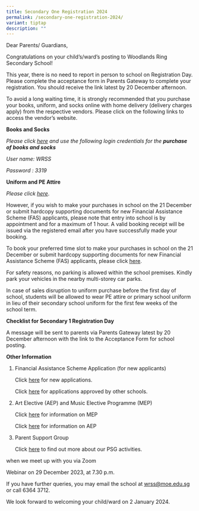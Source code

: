 ```yaml
---
title: Secondary One Registration 2024
permalink: /secondary-one-registration-2024/
variant: tiptap
description: ""
---
```

<p>Dear Parents/ Guardians,</p><p>Congratulations on your child’s/ward’s posting to Woodlands Ring Secondary School!</p><p>This year, there is no need to report in person to school on Registration Day. Please complete the acceptance form in Parents Gateway to complete your registration. You should receive the link latest by 20 December afternoon.</p><p>To avoid a long waiting time, it is strongly recommended that you purchase your books, uniform, and socks online with home delivery (delivery charges apply) from the respective vendors. Please click on the following links to access the vendor’s website.</p><p><strong>Books and Socks</strong></p><p><em>Please click <a href="https://cascoedusupply.com.sg/" rel="noopener noreferrer nofollow" target="_blank"><u>here</u></a> and use the following login credentials for the </em><strong><em>purchase of books and socks</em></strong></p><p><em>User name: WRSS&nbsp;&nbsp;&nbsp;&nbsp;&nbsp;&nbsp;&nbsp;&nbsp;&nbsp;&nbsp;&nbsp;&nbsp;&nbsp;&nbsp;&nbsp;&nbsp;&nbsp;&nbsp;&nbsp;&nbsp;&nbsp;&nbsp;&nbsp;&nbsp;&nbsp;&nbsp;&nbsp;&nbsp;&nbsp;&nbsp;&nbsp;&nbsp;&nbsp;&nbsp;&nbsp;&nbsp;&nbsp;&nbsp;&nbsp;&nbsp;&nbsp;&nbsp;&nbsp;&nbsp;&nbsp;&nbsp;&nbsp;&nbsp;&nbsp;&nbsp;</em></p><p><em>Password : 3319</em></p><p><strong>Uniform and PE Attire</strong></p><p><em>Please click <a href="https://www.euniforms.com.sg/shop/" rel="noopener noreferrer nofollow" target="_blank"><u>here</u></a></em>.</p><p>However, if you wish to make your purchases in school on the 21 December or submit hardcopy supporting documents for new Financial Assistance Scheme (FAS) applicants, please note that entry into school is by appointment and for a maximum of 1 hour. A valid booking receipt will be<strong> </strong>issued via the registered email after you have successfully made your booking.&nbsp;</p><p>To book your preferred time slot to make your purchases in school on the 21 December or submit hardcopy supporting documents for new Financial Assistance Scheme (FAS) applicants, please click <a href="https://sites.google.com/moe.edu.sg/wrssreg2024" rel="noopener noreferrer nofollow" target="_blank"><u>here</u></a>.&nbsp;</p><p>For safety reasons, no parking is allowed within the school premises. Kindly park your vehicles in the nearby multi-storey car parks.</p><p>In case of sales disruption to uniform purchase before the first day of school, students will be allowed to wear PE attire or primary school uniform in lieu of their secondary school uniform for the first few weeks of the school term.</p><p><strong>Checklist for Secondary 1 Registration Day&nbsp;</strong></p><p>A message will be sent to parents via Parents Gateway latest by 20 December afternoon with the link to the Acceptance Form for school posting.&nbsp;&nbsp;</p><p><strong>Other Information</strong></p><ol><li><p>Financial Assistance Scheme Application (for new applicants)</p><p>Click <u>here</u> for new applications.</p><p>Click <u>here</u> for applications approved by other schools.</p><p></p></li><li><p>Art Elective (AEP) and Music Elective Programme (MEP)&nbsp;</p><p>Click <u>here</u> for information on MEP</p><p>Click <u>here</u> for information on AEP</p><p></p></li><li><p>Parent Support Group</p><p>Click <u>here</u> to find out more about our PSG activities.</p><p></p></li></ol><p>when we meet up with you via Zoom&nbsp;</p><p>Webinar on 29 December 2023, at 7.30 p.m.&nbsp;</p><p>If you have further queries, you may email the school at <a href="mailto:wrss@moe.edu.sg" rel="noopener noreferrer nofollow" target="_blank"><u>wrss@moe.edu.sg</u></a> or call 6364 3712.</p><p>We look forward to welcoming your child/ward on 2 January 2024.<br></p><p></p>